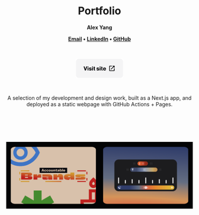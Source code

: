 
<h1 align="center">Portfolio</h1>

<p align="center"><b>Alex Yang</b></p>
<p align="center"><b><a title="Email" align="center" href="mailto:alexanderyang20@gmail.com">Email</a> • <a title="Email" align="center" href="https://linkedin.com/in/alextyang">LinkedIn</a> • <a title="Email" align="center" href="https://github.com/alextyang/">GitHub</a></b></p>

<br/>

<p align="center">
<a title="Webpage" target="_blank" align="center" href="https://alexya.ng/"><img height="52" align="center" src=".github/images/opensite.png"></a>
</p>

<br/>

<p align="center">A selection of my development and design work, built as a Next.js app, and deployed as a static webpage with GitHub Actions + Pages.</p>
<br/>

<br/><br/>

![Preview](.github/images/preview.png)
